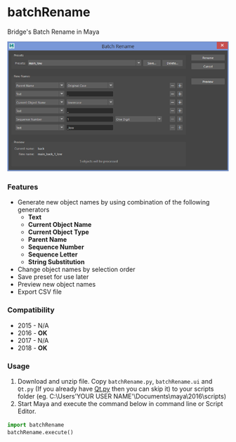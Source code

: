# batchRename
Bridge's Batch Rename in Maya

<img src="https://github.com/Nichgon/batchRename/blob/master/doc/example1.png" width="650">

### Features
* Generate new object names by using combination of the following generators
  * **Text**
  * **Current Object Name**
  * **Current Object Type**
  * **Parent Name**
  * **Sequence Number**
  * **Sequence Letter**
  * **String Substitution**
* Change object names by selection order
* Save preset for use later
* Preview new object names
* Export CSV file

### Compatibility
* 2015 - N/A
* 2016 - **OK**
* 2017 - N/A
* 2018 - **OK**

### Usage
1. Download and unzip file. Copy `batchRename.py`, `batchRename.ui` and `Qt.py` (If you already have [Qt.py](https://github.com/mottosso/Qt.py) then you can skip it) to your scripts folder (eg. C:\Users\'YOUR USER NAME'\Documents\maya\2016\scripts) 
1. Start Maya and execute the command below in command line or Script Editor.
```python
import batchRename
batchRename.execute()
```
